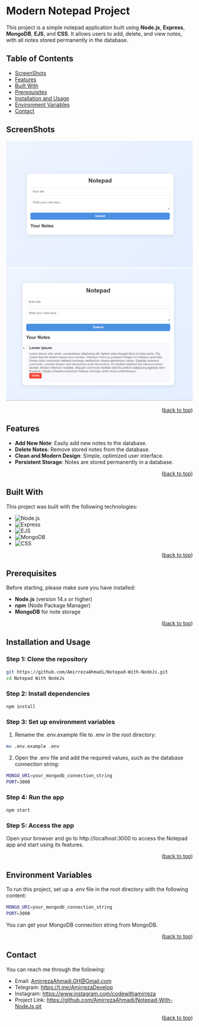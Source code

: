 # Modern Notepad Project

This project is a simple notepad application built using **Node.js**, **Express**, **MongoDB**, **EJS**, and **CSS**. It allows users to add, delete, and view notes, with all notes stored permanently in the database.

## Table of Contents
- [ScreenShots](#screenshots)
- [Features](#features)
- [Built With](#built-with)
- [Prerequisites](#prerequisites)
- [Installation and Usage](#installation-and-usage)
- [Environment Variables](#environment-variables)
- [Contact](#contact)

## ScreenShots

![Weather App Preview](example/NotePad1.png)
![Weather App Preview](example/NotePad2.png)

<p align="right">(<a href="#table-of-contents">back to top</a>)</p>

## Features

- **Add New Note**: Easily add new notes to the database.
- **Delete Notes**: Remove stored notes from the database.
- **Clean and Modern Design**: Simple, optimized user interface.
- **Persistent Storage**: Notes are stored permanently in a database.

<p align="right">(<a href="#table-of-contents">back to top</a>)</p>

## Built With

This project was built with the following technologies:

* ![Node.js](https://img.shields.io/badge/-Node.js-green)
* ![Express](https://img.shields.io/badge/-Express-lightgrey)
* ![EJS](https://img.shields.io/badge/-EJS-orange)
* ![MongoDB](https://img.shields.io/badge/-MongoDB-brightgreen)
* ![CSS](https://img.shields.io/badge/-CSS3-blue)

<p align="right">(<a href="#table-of-contents">back to top</a>)</p>

## Prerequisites

Before starting, please make sure you have installed:

- **Node.js** (version 14.x or higher)
- **npm** (Node Package Manager)
- **MongoDB** for note storage

<p align="right">(<a href="#table-of-contents">back to top</a>)</p>

## Installation and Usage

### Step 1: Clone the repository
```bash
git https://github.com/AmirrezaAhmadi/Notepad-With-NodeJs.git
cd Notepad With NodeJs
```
### Step 2: Install dependencies
```bash
npm install
```
### Step 3: Set up environment variables

1. Rename the .env.example file to .env in the root directory:
```bash
mv .env.example .env
```

2. Open the .env file and add the required values, such as the database connection string:

```bash
MONGO_URI=your_mongodb_connection_string
PORT=3000
```

### Step 4: Run the app

```bash
npm start
```
### Step 5: Access the app
Open your browser and go to http://localhost:3000 to access the Notepad app and start using its features.

<p align="right">(<a href="#table-of-contents">back to top</a>)</p>

## Environment Variables

To run this project, set up a .env file in the root directory with the following content:
```bash
MONGO_URI=your_mongodb_connection_string
PORT=3000
```
You can get your MongoDB connection string from MongoDB.

<p align="right">(<a href="#table-of-contents">back to top</a>)</p>

## Contact

You can reach me through the following:

* Email: AmirrezaAhmadi.GH@Gmail.com
* Telegram: https://t.me/AmirrezaDevelop
* Instagram: https://www.instagram.com/codewithamirreza
* Project Link: https://github.com/AmirrezaAhmadi/Notepad-With-NodeJs.git

<p align="right">(<a href="#table-of-contents">back to top</a>)</p>